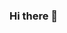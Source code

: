### Hi there 👋

<!--
**NivedithaCV/Nivedithacv** is a ✨ _special_ ✨ repository because its `README.md` (this file) appears on your GitHub profile.

Here are some ideas to get you started:

- 🔭 I’m currently working on exoplanet atmosphere modelling
- 🌱 I’m currently learning physics 
- 🤔 I’m looking for help with nested sampling
- 💬 Ask me about forward modelling, data fitting, retrieval ...
- 📫 How to reach me: Niveditha.cv@niser.ac.in
-->
